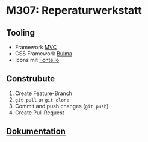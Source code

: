 # M307: Reperaturwerkstatt

## Tooling

- Framework [MVC](https://github.com/IctBerufsbildungZentralschweiz/modul-307/blob/master/Tag%201/05%20MVC/_Framework.zip)
- CSS Framework [Bulma](https://bulma.io/)
- Icons mit [Fontello](http://fontello.com/)

## Construbute

1. Create Feature-Branch
2. `git pull` or `git clone`
3. Commit and push changes (`git push`)
4. Create Pull Request

## [Dokumentation](https://github.com/ac-webdesign/modul307-project/blob/master/docs/conecpt-project.docx)